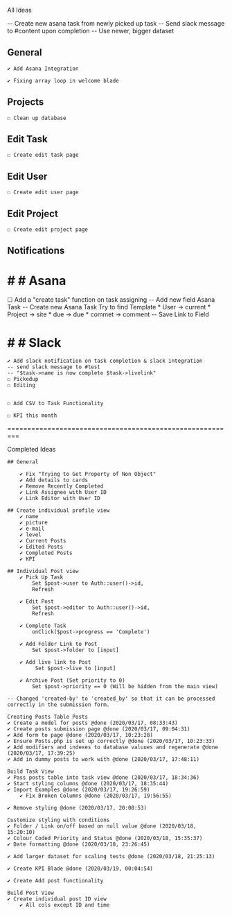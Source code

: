 All Ideas

-- Create new asana task from newly picked up task
-- Send slack message to #content upon completion
-- Use newer, bigger dataset

## General
    ✔ Add Asana Integration

    ✔ Fixing array loop in welcome blade
    
## Projects
    ☐ Clean up database

## Edit Task
    ☐ Create edit task page

## Edit User
    ☐ Create edit user page

## Edit Project
    ☐ Create edit project page

## Notifications

# # # Asana

☐ Add a "create task" function on task assigning
    -- Add new field Asana Task
    -- Create new Asana Task
        Try to find Template
        * User -> current
        * Project -> site
        * due -> due
        * commet -> comment 
    -- Save Link to Field

# # # Slack

    ✔ Add slack notification on task completion & slack integration
    -- send slack message to #test
    -- "$task->name is now complete $task->livelink"
    ☐ Pickedup
    ☐ Editing


    ☐ Add CSV to Task Functionality
    
    ☐ KPI this month


=========================================================

Completed Ideas

    ## General

        ✔ Fix "Trying to Get Property of Non Object"
        ✔ Add details to cards
        ✔ Remove Recently Completed
        ✔ Link Assignee with User ID
        ✔ Link Editor with User ID

    ## Create individual profile view
        ✔ name
        ✔ picture
        ✔ e-mail
        ✔ level
        ✔ Current Posts
        ✔ Edited Posts
        ✔ Completed Posts
        ✔ KPI 

    ## Individual Post view
        ✔ Pick Up Task 
            Set $post->user to Auth::user()->id,
            Refresh

        ✔ Edit Post
            Set $post->editor to Auth::user()->id,
            Refresh  

        ✔ Complete Task
            onClick($post->progress == 'Complete')    

        ✔ Add Folder Link to Post
            Set $post->folder to [input]

        ✔ Add live link to Post
             Set $post->live to [input]

        ✔ Archive Post (Set priority to 0)
            Set $post->priority == 0 (Will be hidden from the main view)

    -- Changed 'created-by' to 'created_by' so that it can be processed correctly in the submission form.

    Creating Posts Table Posts
    ✔ Create a model for posts @done (2020/03/17, 08:33:43)
    ✔ Create posts submission page @done (2020/03/17, 09:04:31)
    ✔ Add form to page @done (2020/03/17, 10:23:28)
    ✔ Ensure Posts.php is set up correctly @done (2020/03/17, 10:23:33)
    ✔ Add modifiers and indexes to database valuues and regenerate @done (2020/03/17, 17:39:25)
    ✔ Add in dummy posts to work with @done (2020/03/17, 17:48:11)

    Build Task View
    ✔ Pass posts table into task view @done (2020/03/17, 18:34:36)
    ✔ Start styling columns @done (2020/03/17, 18:35:44)
    ✔ Import Examples @done (2020/03/17, 19:26:59)
        ✔ Fix Broken Columns @done (2020/03/17, 19:56:55)

    ✔ Remove styling @done (2020/03/17, 20:08:53)
    
    Customize styling with conditions
    ✔ Folder / Link on/off based on null value @done (2020/03/18, 15:20:10)
    ✔ Colour Coded Priority and Status @done (2020/03/18, 15:35:37)
    ✔ Date formatting @done (2020/03/18, 23:26:45)

    ✔ Add larger dataset for scaling tests @done (2020/03/18, 21:25:13)

    ✔ Create KPI Blade @done (2020/03/19, 00:04:54)

    ✔ Create Add post functionality

    Build Post View
    ✔ Create individual post ID view
        ✔ All cols except ID and time